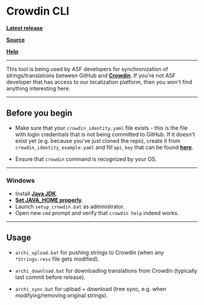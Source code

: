Crowdin CLI
===================

**[Latest release](https://crowdin.com/downloads/crowdin-cli.zip)**

**[Source](https://github.com/crowdin/crowdin-cli-2)**

**[Help](https://support.crowdin.com/cli-tool/#cli-2)**

---

This tool is being used by ASF developers for synchronization of strings/translations between GitHub and **[Crowdin](https://github.com/JustArchi/ArchiSteamFarm/wiki/Localization)**. If you're not ASF developer that has access to our localization platform, then you won't find anything interesting here.

---

## Before you begin

- Make sure that your `crowdin_identity.yaml` file exists - this is the file with login credentials that is not being committed to GitHub. If it doesn't exist yet (e.g. because you've just cloned the repo), create it from `crowdin_identity_example.yaml` and fill `api_key` that can be found **[here](http://l10n.asf.justarchi.net/project/archisteamfarm/settings#api)**.

- Ensure that `crowdin` command is recognized by your OS.

---

### Windows

- Install **[Java JDK](http://www.oracle.com/technetwork/java/javase/downloads/index.html)**.
- **[Set JAVA_HOME properly](https://confluence.atlassian.com/doc/setting-the-java_home-variable-in-windows-8895.html)**.
- Launch `setup_crowdin.bat` as administrator.
- Open new `cmd` prompt and verify that `crowdin help` indeed works.

---

## Usage

- `archi_upload.bat` for pushing strings to Crowdin (when any `*Strings.resx` file gets modified).

- `archi_download.bat` for downloading translations from Crowdin (typically last commit before release).

- `archi_sync.bat` for upload + download (tree sync, e.g. when modifying/removing original strings).
